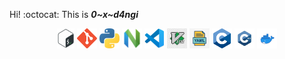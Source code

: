  Hi! :octocat: This is ***0~x~d4ngi***
<p align ="center">
  <img  alt="Shell" height="32px" src="./media/shell.png"/>
  <img  alt="Git" height="32px" src="./media/git.png"/>
  <img  alt="Python" height="32px" src="./media/python.png"/>
  <img  alt="Neovim" height="32px" src="./media/neovim.png"/>
  <img  alt="VSCode" height="32px" src="./media/vscode.png"/>
  <img  alt="VSCode" height="32px" src="./media/vim.jpg"/>
  <img  alt="VSCode" height="32px" src="./media/YAML.png"/>
  <img  alt="VSCode" height="32px" src="./media/c.png"/>
  <img  alt="VSCode" height="32px" src="./media/c++.jpg"/>
  <img  alt="VSCode" height="32px" src="./media/docker.png"/>
</p>